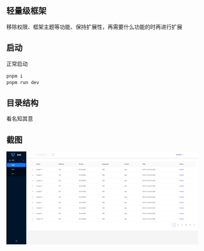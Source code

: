 ## 轻量级框架

移除权限、框架主题等功能、保持扩展性，再需要什么功能的时再进行扩展

## 启动

正常启动

```bash
pnpm i
pnpm run dev
```

## 目录结构

看名知其意

## 截图

![Alt text](./src/assets/1.png)
